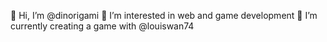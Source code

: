 👋 Hi, I’m @dinorigami 
👀 I’m interested in web and game development
🌱 I’m currently creating a game with @louiswan74
<!---
dinorigami-sleurpys/dinorigami-sleurpys is a ✨ special ✨ repository because its `README.md` (this file) appears on your GitHub profile.
You can click the Preview link to take a look at your changes.
--->
